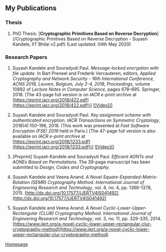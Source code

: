 <!--- load your font awesome icons for Font Awesome 5 --->
<link rel="stylesheet" href="https://maxcdn.bootstrapcdn.com/font-awesome/4.7.0/css/font-awesome.min.css">
<!--- load the theme js script after markdown-editor.min.js --->
<script src="/path/to/js/themes/fa5/theme.js"></script>

## My Publications

### Thesis

1. PhD Thesis: [**Cryptographic Primitives Based on Reverse Decryption**](/Cryptographic Primtives Based on Reverse Decryption - Suyash Kandele, IIT Bhilai v2.pdf) (Last updated: 04th May 2020)

### Research Papers

1. Suyash Kandele and Souradyuti Paul. _Message-locked encryption with file update_. In Bart Preneel and Frederik Vercauteren, editors, _Applied Cryptography and Network Security - 16th International Conference, ACNS 2018, Leuven, Belgium, July 2-4, 2018, Proceedings_, volume 10892 of _Lecture Notes in Computer Science_, pages 678–695. Springer, 2018. \[The 43-page full version is on _IACR e-print archive_ at [https://eprint.iacr.org/2018/422.pdf](https://eprint.iacr.org/2018/422.pdf)\] [![Video](<i class="fa fa-video-camera"></i>)](https://youtu.be/E9MFgo1SOrU?t=3192)

1. Suyash Kandele and Souradyuti Paul. _Key assignment scheme with authenticated encryption_. _IACR Transactions on Symmetric Cryptology_, 2018(4):150–196, 2018. (This work was presented at _Fast Software Encryption (FSE) 2019_ held in Paris.) \[The 47-page full version is also available on _IACR e-print archive_ at [https://eprint.iacr.org/2018/1233.pdf](https://eprint.iacr.org/2018/1233.pdf)\] [![Video](<i class="fa fa-video-camera"></i>)](https://youtu.be/iY0km3OmcOY)

1. _\[Preprint\]_ Suyash Kandele and Souradyuti Paul. _Efficient AONTs and AONEs Based on Permutations_. The 39-page manuscript has been submitted to _Design, Codes and Cryptography_.

1. Suyash Kandele and Veena Anand. _A Novel Square-Expanded-Matrix-Rotation (SEMR) Cryptography Method_. _International Journal of Engineering Research and Technology_, vol. 4, no. 4, pp. 1366-1378, 2015. [http://dx.doi.org/10.17577/IJERTV4IS041492](http://dx.doi.org/10.17577/IJERTV4IS041492)

1. Suyash Kandele and Veena Anand. _A Novel Cyclic-Lower-Upper-Rectangular (CLUR) Cryptography Method_. _International Journal of Engineering Research and Technology_, vol. 3, no. 11, pp. 329-335, 2014. [https://www.ijert.org/a-novel-cyclic-lower-upper-rectangular-clur-cryptography-method](https://www.ijert.org/a-novel-cyclic-lower-upper-rectangular-clur-cryptography-method)

[<i class="fa fa-arrow-circle-left"></i> Homepage](index)
